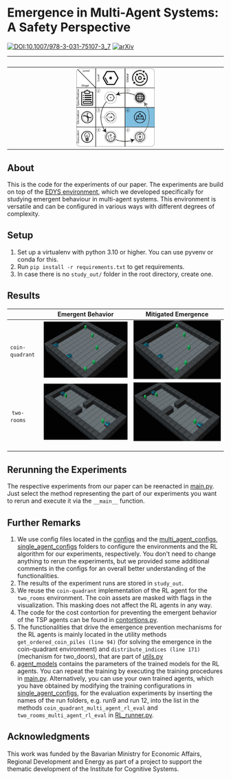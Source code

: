# Emergence in Multi-Agent Systems: A Safety Perspective

[![DOI:10.1007/978-3-031-75107-3_7](https://zenodo.org/badge/doi/10.1007/978-3-031-75107-3_7.svg)](https://doi.org/10.1007/978-3-031-75107-3_7)
[![arXiv](https://img.shields.io/badge/arXiv-2408.04514-b31b1b.svg?logo=arxiv&logoColor=white)](https://arxiv.org/abs/2408.04514)

| | | |
|-|-|-|
|&emsp;&emsp;&emsp;&emsp;&emsp;&emsp;&emsp;&emsp;&emsp;&emsp;|![EMAS Conceptual Process Model](images/EMAS.png)|&emsp;&emsp;&emsp;&emsp;&emsp;&emsp;&emsp;&emsp;&emsp;&emsp;|

## About

This is the code for the experiments of our paper. The experiments are build on top of the [EDYS environment](https://github.com/illiumst/marl-factory-grid), which we developed specifically for studying emergent behaviour in multi-agent systems. This environment is versatile and can be configured in various ways with different degrees of complexity.

## Setup

1. Set up a virtualenv with python 3.10 or higher. You can use pyvenv or conda for this.
2. Run ```pip install -r requirements.txt``` to get requirements.
3. In case there is no ```study_out/``` folder in the root directory, create one.

## Results

| | Emergent Behavior | Mitigated Emergence |
|-|-|-|
| `coin-quadrant`| ![Emergent Chasing](images/chasing.gif) | ![Cooperative Behavior](images/cooperation.gif) |
| `two-rooms` | ![Emergent Blocking](images/blocking.gif) | ![Coordinated Behavior](images/coordination.gif) |

## Rerunning the Experiments

The respective experiments from our paper can be reenacted in [main.py](main.py). Just select the method representing the part of our experiments you want to rerun and execute it via the ```__main__``` function.

## Further Remarks

1. We use config files located in the [configs](marl_factory_grid/configs) and the  [multi_agent_configs](marl_factory_grid/algorithms/marl/multi_agent_configs),  [single_agent_configs](marl_factory_grid/algorithms/marl/single_agent_configs) folders to configure the environments and the RL algorithm for our experiments, respectively. You don't need to change anything to rerun the experiments, but we provided some additional comments in the configs for an overall better understanding of the functionalities.
2. The results of the experiment runs are stored in `study_out`.
3. We reuse the ```coin-quadrant``` implementation of the RL agent for the ```two_rooms``` environment. The coin assets are masked with flags in the visualization. This masking does not affect the RL agents in any way.
4. The code for the cost contortion for preventing the emergent behavior of the TSP agents can be found in [contortions.py](marl_factory_grid/algorithms/static/contortions.py).
5. The functionalities that drive the emergence prevention mechanisms for the RL agents is mainly located in the utility methods ```get_ordered_coin_piles (line 94)``` (for solving the emergence in the coin-quadrant environment) and ```distribute_indices (line 171)``` (mechanism for two_doors), that are part of [utils.py](marl_factory_grid/algorithms/marl/utils.py)
6. [agent_models](marl_factory_grid/algorithms/agent_models) contains the parameters of the trained models for the RL agents. You can repeat the training by executing the training procedures in  [main.py](main.py). Alternatively, you can use your own trained agents, which you have obtained by modifying the training configurations in [single_agent_configs](marl_factory_grid/algorithms/marl/single_agent_configs), for the evaluation experiments by inserting the names of the run folders, e.g. run9 and run 12, into the list in the methods ```coin_quadrant_multi_agent_rl_eval``` and ```two_rooms_multi_agent_rl_eval``` in [RL_runner.py](marl_factory_grid/algorithms/marl/RL_runner.py).

## Acknowledgments

This work was funded by the Bavarian Ministry for Economic Aﬀairs, Regional Development and Energy as part of a project to support the thematic development of the Institute for Cognitive Systems.
